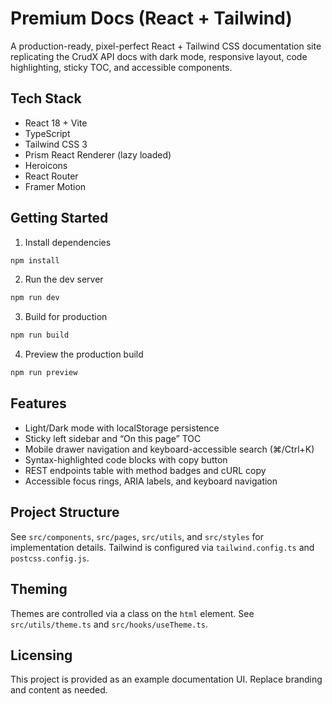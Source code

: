 # Premium Docs (React + Tailwind)

A production-ready, pixel-perfect React + Tailwind CSS documentation site replicating the CrudX API docs with dark mode, responsive layout, code highlighting, sticky TOC, and accessible components.

## Tech Stack
- React 18 + Vite
- TypeScript
- Tailwind CSS 3
- Prism React Renderer (lazy loaded)
- Heroicons
- React Router
- Framer Motion

## Getting Started
1. Install dependencies
```bash
npm install
```

2. Run the dev server
```bash
npm run dev
```

3. Build for production
```bash
npm run build
```

4. Preview the production build
```bash
npm run preview
```

## Features
- Light/Dark mode with localStorage persistence
- Sticky left sidebar and “On this page” TOC
- Mobile drawer navigation and keyboard-accessible search (⌘/Ctrl+K)
- Syntax-highlighted code blocks with copy button
- REST endpoints table with method badges and cURL copy
- Accessible focus rings, ARIA labels, and keyboard navigation

## Project Structure
See `src/components`, `src/pages`, `src/utils`, and `src/styles` for implementation details. Tailwind is configured via `tailwind.config.ts` and `postcss.config.js`.

## Theming
Themes are controlled via a class on the `html` element. See `src/utils/theme.ts` and `src/hooks/useTheme.ts`.

## Licensing
This project is provided as an example documentation UI. Replace branding and content as needed.
